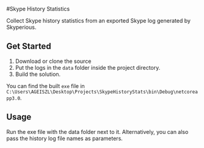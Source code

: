 #Skype History Statistics

Collect Skype history statistics from an exported Skype log generated by Skyperious.

## Get Started

1. Download or clone the source
2. Put the logs in the `data` folder inside the project directory.
3. Build the solution.

You can find the built `exe` file in `C:\Users\AGEISZL\Desktop\Projects\SkypeHistoryStats\bin\Debug\netcoreapp3.0`.

## Usage
Run the exe file with the data folder next to it. Alternatively, you can also pass the history log file names as parameters.
